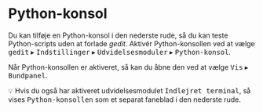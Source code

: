<!--
Danish translation of gedit.
M.P. Rommedahl <Lhademmor@gmail.com>, 2008.
Ask Hjorth Larsen <asklarsen@gmail.com>, 2008, 09.
scootergrisen, 2020.

Husk at tilføje dig i credit-listen
     (besked id "translator-credits")

Translator credits:
M.P. Rommedahl <Lhademmor@gmail.com>, 2008
Ask Hjorth Larsen <asklarsen@gmail.com>, 2008
scootergrisen <>, 2020

Dansk-gruppen
Websted http://dansk-gruppen.dk
E-mail <dansk@dansk-gruppen.dk>
-->

# Python-konsol

Du kan tilføje en Python-konsol i den nederste rude, så du kan teste Python-scripts uden at forlade _gedit_. Aktivér Python-konsollen ved at vælge <kbd><samp>gedit</samp></kbd> ▸ <kbd><samp>Indstillinger</samp></kbd> ▸ <kbd><samp>Udvidelsesmoduler</samp></kbd> ▸ <kbd><samp>Python-konsol</samp></kbd>.

Når Python-konsollen er aktiveret, så kan du åbne den ved at vælge <kbd><samp>Vis</samp></kbd> ▸ <kbd><samp>Bundpanel</samp></kbd>.

:bulb: Hvis du også har aktiveret udvidelsesmodulet <kbd><samp>Indlejret terminal</samp></kbd>, så vises <kbd><samp>Python-konsollen</samp></kbd> som et separat faneblad i den nederste rude.
